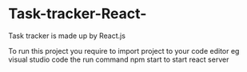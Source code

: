 # Task-tracker-React-

Task tracker is made up by React.js

To run this project you require to import project to your code editor
eg visual studio code the run command npm start  to start react server
